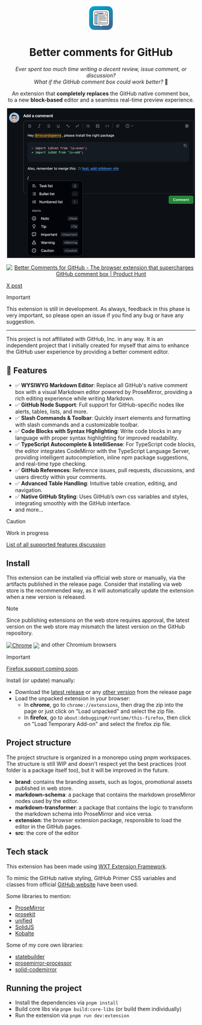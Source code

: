 <p align="center">
    <img src="./brand/logo_512x512.png" alt="Logo" width="64">
</p>
<h1 align="center">
    Better comments for GitHub
</h1>

<p align="center">
  <i>Ever spent too much time writing a decent review, issue comment, or discussion?
  <br>What if the GitHub comment box could work better?</i> <span>👀</span> 
</p>

<p align="center">
An extension that <strong>completely replaces</strong> the GitHub native comment box, <br>
to a new <strong>block-based</strong> editor and a seamless real-time preview experience. 
</p>

<p align="center">
<img src="./brand/github_image.png" width="500" alt="Promotional image">
</p>

<a align="center" href="https://www.producthunt.com/products/better-comments-for-github?embed=true&utm_source=badge-featured&utm_medium=badge&utm_source=badge-better&#0045;comments&#0045;for&#0045;github&#0045;2" target="_blank">
 <img src="https://api.producthunt.com/widgets/embed-image/v1/featured.svg?post_id=1019364&theme=dark&t=1758697313946" alt="Better&#0032;Comments&#0032;for&#0032;GitHub - The&#0032;browser&#0032;extension&#0032;that&#0032;supercharges&#0032;GitHub&#0032;comment&#0032;box | Product Hunt" style="width: 250px; height: 54px;" width="250" height="54" />
</a>

[X post](https://x.com/riccardoperra0/status/1970834056989507855)

> [!IMPORTANT]
>
> This extension is still in development. As always, feedback in this phase is very important, so please open an issue
> if you find any bug or have any suggestion.
>
> ---
>
> This project is not affiliated with GitHub, Inc. in any way. It is an independent project that I initially created for
> myself that aims to enhance the GitHub user experience by providing a better comment editor.

## 🚀 Features

- ✅ **WYSIWYG Markdown Editor**: Replace all GitHub's native comment box with a visual Markdown editor powered by ProseMirror, providing a rich editing experience while writing Markdown.  
- ✅ **GitHub Node Support**: Full support for GitHub-specific nodes like alerts, tables, lists, and more.  
- ✅ **Slash Commands & Toolbar**: Quickly insert elements and formatting with slash commands and a customizable toolbar.  
- ✅ **Code Blocks with Syntax Highlighting**: Write code blocks in any language with proper syntax highlighting for improved readability.  
- ✅ **TypeScript Autocomplete & IntelliSense**: For TypeScript code blocks, the editor integrates CodeMirror with the TypeScript Language Server, providing intelligent autocompletion, inline npm package suggestions, and real-time type checking.  
- ✅ **GitHub References**: Reference issues, pull requests, discussions, and users directly within your comments.
- ✅ **Advanced Table Handling**: Intuitive table creation, editing, and navigation.  
- ✅ **Native GitHub Styling**: Uses GitHub’s own css variables and styles, integrating smoothly with the GitHub interface.
- and more...

> [!CAUTION]
>
> Work in progress

[List of all supported features discussion](https://github.com/riccardoperra/better-comments-for-github/discussions/50)

## Install

This extension can be installed via official web store or manually, via the artifacts published in the release page.
Consider that installing via web store is the recommended way, as it will automatically update the extension when a new
version is released.

> [!NOTE]
>
> Since publishing extensions on the web store requires approval, the latest version on the web store may mismatch the
> latest version on the GitHub repository.

[link-chrome]: https://chrome.google.com/webstore/detail/better-comments-for-githu/hkpjbleacapfcfeneimhmcipjkfbgdpg 'Version published on Chrome Web Store'

[<img src="https://raw.githubusercontent.com/alrra/browser-logos/90fdf03c/src/chrome/chrome.svg" width="48" alt="Chrome" valign="middle">][link-chrome] [<img valign="middle" src="https://img.shields.io/chrome-web-store/v/hkpjbleacapfcfeneimhmcipjkfbgdpg.svg?label=%20">][link-chrome]
and other Chromium browsers

> [!IMPORTANT]
> 
> [Firefox support coming soon](https://github.com/riccardoperra/better-comments-for-github/issues/69).

Install (or update) manually:

- Download the [latest release](https://github.com/riccardoperra/better-comments-for-github/releases/latest) or
  any [other version](https://github.com/riccardoperra/better-comments-for-github/releases) from the release page
- Load the unpacked extension in your browser:
    - In **chrome**, go to `chrome://extensions`, then drag the zip into the page or just click on "Load unpacked" and
      select the zip file.
    - In **firefox**, go to `about:debugging#/runtime/this-firefox`, then click on "Load Temporary Add-on" and select the
      firefox zip file.

## Project structure

The project structure is organized in a monorepo using pnpm workspaces. The structure is still WIP and doesn't 
respect yet the best practices (root folder is a package itself too), but it will be improved in the future.

- **brand**: contains the branding assets, such as logos, promotional assets published in web store.
- **markdown-schema**: a package that contains the markdown proseMirror nodes used by the editor.
- **markdown-transformer**: a package that contains the logic to transform the markdown schema into ProseMirror and vice
  versa.
- **extension**: the browser extension package, responsible to load the editor in the GitHub pages.
- **src**: the core of the editor

## Tech stack

This extension has been made using [WXT Extension Framework](https://github.com/wxt-dev/wxt).

To mimic the GitHub native styling, GitHub Primer CSS variables and classes from
official [GitHub website](github.com) have been used.

Some libraries to mention:
- [ProseMirror](https://prosemirror.net/)
- [prosekit](https://github.com/prosekit/prosekit)
- [unified](https://github.com/unifiedjs/unified)
- [SolidJS](https://github.com/solidjs/solid)
- [Kobalte](https://kobalte.dev)

Some of my core own libraries:
- [statebuilder](https://github.com/riccardoperra/statebuilder)
- [prosemirror-processor](https://github.com/riccardoperra/prosemirror-processor)
- [solid-codemirror](https://github.com/riccardoperra/solid-codemirror)

## Running the project

- Install the dependencies via `pnpm install`
- Build core libs via `pnpm build:core-libs` (or build them individually)
- Run the extension via `pnpm run dev:extension`


